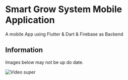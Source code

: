 # Smart Grow System Mobile Application

A mobile App using Flutter & Dart & Firebase as Backend

## Information

Images below may not be up do date.




![Video super](images/app.webp)
